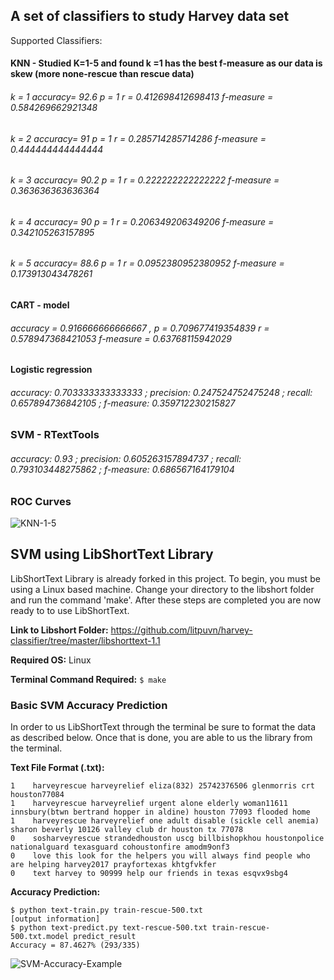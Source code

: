 ## A set of classifiers to study Harvey data set

Supported Classifiers:

#### KNN - Studied K=1-5 and found k =1 has the best f-measure as our data is skew (more none-rescue than rescue data)


###### k = 1 accuracy= 92.6  p = 1 r = 0.412698412698413 f-measure = 0.584269662921348

###### k = 2 accuracy= 91  p = 1 r = 0.285714285714286 f-measure = 0.444444444444444

###### k = 3 accuracy= 90.2  p = 1 r = 0.222222222222222 f-measure = 0.363636363636364

###### k = 4 accuracy= 90  p = 1 r = 0.206349206349206 f-measure = 0.342105263157895

###### k = 5 accuracy= 88.6  p = 1 r = 0.0952380952380952 f-measure = 0.173913043478261

#### CART - model

###### accuracy = 0.916666666666667 , p = 0.709677419354839 r = 0.578947368421053  f-measure = 0.63768115942029


#### Logistic regression

###### accuracy:  0.703333333333333 ; precision:  0.247524752475248 ; recall:  0.657894736842105 ; f-measure:  0.359712230215827

### SVM - RTextTools

###### accuracy:  0.93 ; precision:  0.605263157894737 ; recall:  0.793103448275862 ; f-measure:  0.686567164179104







### ROC Curves

![KNN-1-5](https://github.com/litpuvn/harvey-classifier/raw/master/r/knn-1-5.png)

## SVM using LibShortText Library

LibShortText Library is already forked in this project. To begin, you must be using a Linux based machine. Change your directory to the libshort folder and run the command 'make'. After these steps are completed you are now ready to to use LibShortText.

**Link to Libshort Folder:** https://github.com/litpuvn/harvey-classifier/tree/master/libshorttext-1.1

**Required OS:** Linux

**Terminal Command Required:** `$ make`

### Basic SVM Accuracy Prediction

In order to us LibShortText through the terminal be sure to format the data as described below. Once that is done, you are able to us the library from the terminal.

**Text File Format (.txt):** <LABEL><TAB><TEXT>
```
1    harveyrescue harveyrelief eliza(832) 25742376506 glenmorris crt houston77084
1    harveyrescue harveyrelief urgent alone elderly woman11611 innsbury(btwn bertrand hopper in aldine) houston 77093 flooded home
1    harveyrescue harveyrelief one adult disable (sickle cell anemia) sharon beverly 10126 valley club dr houston tx 77078
0    sosharveyrescue strandedhouston uscg billbishopkhou houstonpolice nationalguard texasguard cohoustonfire amodm9onf3
0    love this look for the helpers you will always find people who are helping harvey2017 prayfortexas khtgfvkfer
0    text harvey to 90999 help our friends in texas esqvx9sbg4
```
  
**Accuracy Prediction:**
```
$ python text-train.py train-rescue-500.txt
[output information]
$ python text-predict.py text-rescue-500.txt train-rescue-500.txt.model predict_result
Accuracy = 87.4627% (293/335)
```
![SVM-Accuracy-Example](https://github.com/litpuvn/harvey-classifier/blob/master/libshorttext-1.1/Rescue-SVM-Demo/SVM_Accuracy_Ex.png)


